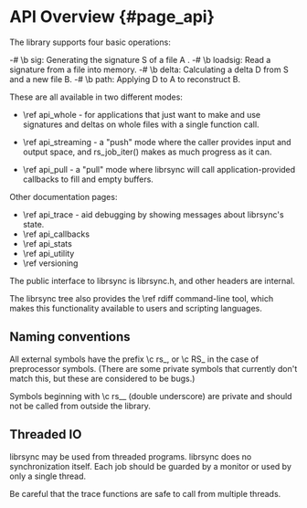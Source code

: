 # API Overview {#page_api}

The library supports four basic operations:

-# \b sig: Generating the signature S of a file A .
-# \b loadsig: Read a signature from a file into memory.
-# \b delta: Calculating a delta D from S and a new file B.
-# \b path: Applying D to A to reconstruct B.

These are all available in two different modes:

- \ref api_whole - for applications that just
  want to make and use signatures and deltas on whole files
  with a single function call.
  
- \ref api_streaming - a "push" mode where the caller provides input and
  output space, and rs_job_iter() makes as much progress as it can.
  
- \ref api_pull - a "pull" mode where librsync will call application-provided
  callbacks to fill and empty buffers.
  
Other documentation pages:

- \ref api_trace - aid debugging by showing messages about librsync's state.
- \ref api_callbacks
- \ref api_stats
- \ref api_utility
- \ref versioning

The public interface to librsync is librsync.h, and other headers are internal.

The librsync tree also provides the \ref rdiff command-line tool, which
makes this functionality available to users and scripting languages.

## Naming conventions

All external symbols have the prefix \c rs_, or
\c RS_ in the case of preprocessor symbols.
(There are some private symbols that currently don't match this, but these
are considered to be bugs.)

Symbols beginning with \c rs__ (double underscore) are private and should
not be called from outside the library.

## Threaded IO

librsync may be used from threaded programs. librsync does no
synchronization itself. Each job should be guarded by a monitor or used
by only a single thread.

Be careful that the trace functions are safe to call from multiple threads.
